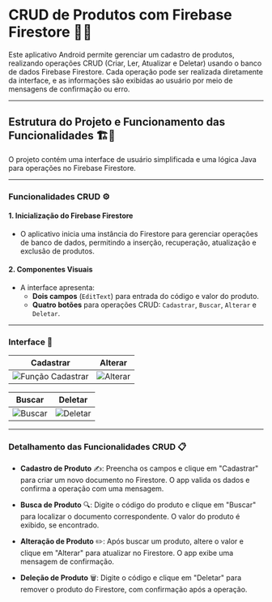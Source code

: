 # CRUD de Produtos com Firebase Firestore 🛒✨

Este aplicativo Android permite gerenciar um cadastro de produtos, realizando operações CRUD (Criar, Ler, Atualizar e Deletar) usando o banco de dados Firebase Firestore. Cada operação pode ser realizada diretamente da interface, e as informações são exibidas ao usuário por meio de mensagens de confirmação ou erro.

---

## Estrutura do Projeto e Funcionamento das Funcionalidades 🏗️🔧

O projeto contém uma interface de usuário simplificada e uma lógica Java para operações no Firebase Firestore.

---

### Funcionalidades CRUD ⚙️

#### 1. Inicialização do Firebase Firestore
- O aplicativo inicia uma instância do Firestore para gerenciar operações de banco de dados, permitindo a inserção, recuperação, atualização e exclusão de produtos.

#### 2. Componentes Visuais
- A interface apresenta:
  - **Dois campos** (`EditText`) para entrada do código e valor do produto.
  - **Quatro botões** para operações CRUD: `Cadastrar`, `Buscar`, `Alterar` e `Deletar`.

---

### Interface 📱

| Cadastrar                                 | Alterar                                          |
|-------------------------------------------|--------------------------------------------------|
| ![Função Cadastrar](https://github.com/user-attachments/assets/7fceffc2-1bff-4dbd-9026-8bffb50721d8) | ![Alterar](https://github.com/user-attachments/assets/b3d84454-8fd3-4ac1-bd25-389283a5df3e) |

| Buscar                                    | Deletar                                          |
|-------------------------------------------|--------------------------------------------------|
| ![Buscar](https://github.com/user-attachments/assets/4532e2d4-46eb-4103-b7d4-6dc5b170f399)           | ![Deletar](https://github.com/user-attachments/assets/b66fca1c-0900-41ba-b57e-78343f6ba3fb) |


---

### Detalhamento das Funcionalidades CRUD 📋

- **Cadastro de Produto** ✍️: Preencha os campos e clique em "Cadastrar" para criar um novo documento no Firestore. O app valida os dados e confirma a operação com uma mensagem.

- **Busca de Produto** 🔍: Digite o código do produto e clique em "Buscar" para localizar o documento correspondente. O valor do produto é exibido, se encontrado.

- **Alteração de Produto** ✏️: Após buscar um produto, altere o valor e clique em "Alterar" para atualizar no Firestore. O app exibe uma mensagem de confirmação.

- **Deleção de Produto** 🗑️: Digite o código e clique em "Deletar" para remover o produto do Firestore, com confirmação após a operação.
